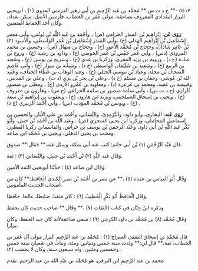 ٥٤١٧ -** خ د ت س:** مُحَمَّد بن عَبد الرَّحِيمِ بن أَبي زهير القرشي العدوي (١) ، أبويحيى البزاز البغدادي المعروف بصاعقة، مولى عُمَر بن الخطاب. فارسي الأصل، سكن بغداد، وكان أحد الحفاظ المتقنين.

**رَوَى عَن:** إِبْرَاهِيم بْن المنذر الحزامي (ص) ، وأَحْمَد بن عَبد اللَّهِ بْن يُونُس، وأبي معمر إِسْمَاعِيل بْن إِبْرَاهِيم الهذلي (خ) ،وأبي المنذر إِسْمَاعِيل بْن عُمَر الواسطي، والأسود (٢) بْن عَامِر شَاذَانَ، وحجاج بْن مُحَمَّد الأَعور (خ) ، وحجاج بن منهال (س) ، وحسين بن محمد المروذي (دس) ، وأبي عُمَر حَفْص بْن عُمَر الحوضي (خ) ، وداود بن رشيد (خ) ، وروح بْن عبادة (خ د) ، ورويم بن يزيد المقرئ، وزكريا بن عدي (خ) ، وسريج بن يونس (خ) ، وسَعِيد بن الربيع (خ) ، وسَعِيد بن سُلَيْمان الواسطي (خ د) ، وشبابة بن سوار (خ) ، وأبي عَاصِم الضحاك بْن مخلد، وعباد بْن موسى الختلي (خ) ، وعبد الوهاب بن عَطَاء الخفاف، وعُبَيد الله بْن مُوسَى، وعفان بن مسلم (خ د) ، وعلي بْن بحر بْن بري (د ت) ، وعلي بن المديني، وقبيصة بن عقبة، ومحمد بن عرعرة (د) ، ومعاوية بن عَمْرو الأزدي (خ) ، ومعلى بن منصور الرازي (خ د ت س) ، وأبي سلمة منصور بن سلمة الخزاعي (خ س) ، وهارون بن معروف (خ) ، ويحيى بن إسحاق السيلحيني، ويزيد ابن هارون (خ) ، ويعقوب بن إبراهيم بْن سعد (خ) ، ويونس بْن مُحَمَّد المؤدب (س) ، وأبي أَحْمَد الزبيري (خ د) .

**رَوَى عَنه:** البخاري، وأبو داود، والتِّرْمِذِيّ، والنَّسَائي، وأَحْمَد بن علي الأبار، والحسين بن إسماعيل المحاملي، وزكريا ابن يحيى السجزي (ص) ، وعَبد اللَّه بن أَحْمَد بْن حنبل، وأَبُو بَكْر عَبد اللَّهِ بْن أَبي داود، وعَبْد الرحمن بْن يوسف بن خراش، والقاسمابن زكريا المطرز، ومحمد بن يحيى الذهلي، ويحيى بن مُحَمَّد ابن صاعد.

قال عَبْد الرَّحْمَنِ (١) بْن أَبي حاتم: كتب عنه أبي بمكة، وسئل عنه،** فقال:** صدوق.

وَقَال عَبد اللَّهِ (٢) بْن أَحْمَد بْن حنبل، والنَّسَائي (٣) : ثقة.

وَقَال ابن صاعد (٤) : حَدَّثَنَا أبويحيى الثقة الأمين.

وَقَال أَبُو العباس بن عقدة (٥) ،** عن نصر بن أَحْمَد بْن نصر الكندي الحافظ:** كان من أصحاب الحديث المأمونين.

وَقَال الْحَافِظُ أَبُو بَكْرٍ الْخَطِيبُ (٦) : كان متقنا، ضابطا، عالما، حافظا.

وذكره ابنُ حِبَّان في كتاب (الثقات (٧) ،** وَقَال:** صاحب حديث كان يحفظ.

وَقَال مُحَمَّد (٨) بن مُحَمَّد بن داود الكرجي (٩) : سمي صاعقةلأنه كان جيد الحفظ، وكان بزازا.

قال مُحَمَّد بن إسحاق الثقفي السراج (١) : مُحَمَّد بن عَبد الرَّحِيمِ البزاز مولى آل عُمَر بن الخطاب، ثقة،** قال لي:** ولدت سنة خمس وثمانين ومئة، ومات في شعبان سنة خمس وخمسين ومئتين، وله سبعون سنة، وكان لا يخضب (٢) .

محمد بن عَبد الرَّحِيمِ ابن البرقي، هو مُحَمَّد بن عَبْدِ الله بن عبد الرحيم. تقدم.